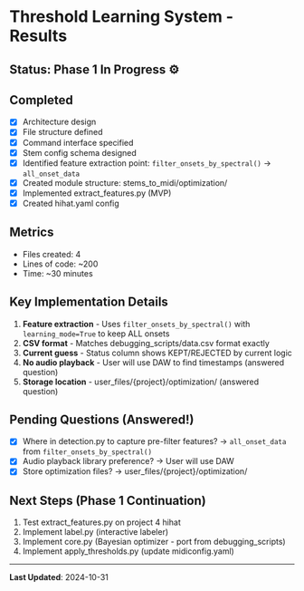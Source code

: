 # Threshold Learning System - Results

## Status: Phase 1 In Progress ⚙️

## Completed
- [x] Architecture design
- [x] File structure defined
- [x] Command interface specified
- [x] Stem config schema designed
- [x] Identified feature extraction point: `filter_onsets_by_spectral()` → `all_onset_data`
- [x] Created module structure: stems_to_midi/optimization/
- [x] Implemented extract_features.py (MVP)
- [x] Created hihat.yaml config

## Metrics
- Files created: 4
- Lines of code: ~200
- Time: ~30 minutes

## Key Implementation Details
1. **Feature extraction** - Uses `filter_onsets_by_spectral()` with `learning_mode=True` to keep ALL onsets
2. **CSV format** - Matches debugging_scripts/data.csv format exactly
3. **Current guess** - Status column shows KEPT/REJECTED by current logic
4. **No audio playback** - User will use DAW to find timestamps (answered question)
5. **Storage location** - user_files/{project}/optimization/ (answered question)

## Pending Questions (Answered!)
- [x] Where in detection.py to capture pre-filter features? → `all_onset_data` from `filter_onsets_by_spectral()`
- [x] Audio playback library preference? → User will use DAW
- [x] Store optimization files? → user_files/{project}/optimization/

## Next Steps (Phase 1 Continuation)
1. Test extract_features.py on project 4 hihat
2. Implement label.py (interactive labeler)
3. Implement core.py (Bayesian optimizer - port from debugging_scripts)
4. Implement apply_thresholds.py (update midiconfig.yaml)

---
**Last Updated**: 2024-10-31
